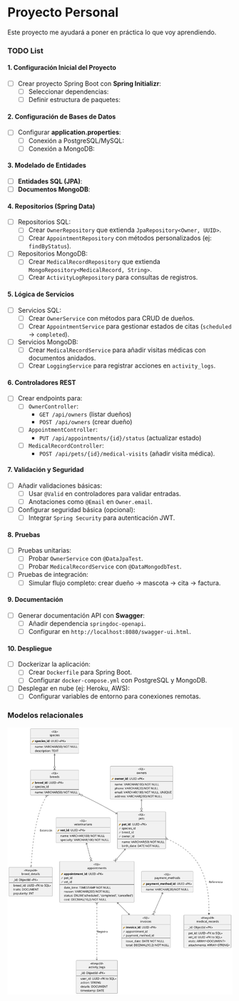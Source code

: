 # Proyecto Personal

Este proyecto me ayudará a poner en práctica lo que voy aprendiendo.

### TODO List

#### **1. Configuración Inicial del Proyecto**

- [ ] Crear proyecto Spring Boot con **Spring Initializr**:
  - [ ] Seleccionar dependencias:
  - [ ] Definir estructura de paquetes:

#### **2. Configuración de Bases de Datos**

- [ ] Configurar **application.properties**:
  - [ ] Conexión a PostgreSQL/MySQL:
  - [ ] Conexión a MongoDB:

#### **3. Modelado de Entidades**

- [ ] **Entidades SQL (JPA)**:
- [ ] **Documentos MongoDB**:

#### **4. Repositorios (Spring Data)**

- [ ] Repositorios SQL:
  - [ ] Crear `OwnerRepository` que extienda `JpaRepository<Owner, UUID>`.
  - [ ] Crear `AppointmentRepository` con métodos personalizados (ej: `findByStatus`).
- [ ] Repositorios MongoDB:
  - [ ] Crear `MedicalRecordRepository` que extienda `MongoRepository<MedicalRecord, String>`.
  - [ ] Crear `ActivityLogRepository` para consultas de registros.

#### **5. Lógica de Servicios**

- [ ] Servicios SQL:
  - [ ] Crear `OwnerService` con métodos para CRUD de dueños.
  - [ ] Crear `AppointmentService` para gestionar estados de citas (`scheduled` → `completed`).
- [ ] Servicios MongoDB:
  - [ ] Crear `MedicalRecordService` para añadir visitas médicas con documentos anidados.
  - [ ] Crear `LoggingService` para registrar acciones en `activity_logs`.

#### **6. Controladores REST**

- [ ] Crear endpoints para:
  - [ ] `OwnerController`:
    - `GET /api/owners` (listar dueños)
    - `POST /api/owners` (crear dueño)
  - [ ] `AppointmentController`:
    - `PUT /api/appointments/{id}/status` (actualizar estado)
  - [ ] `MedicalRecordController`:
    - `POST /api/pets/{id}/medical-visits` (añadir visita médica).

#### **7. Validación y Seguridad**

- [ ] Añadir validaciones básicas:
  - [ ] Usar `@Valid` en controladores para validar entradas.
  - [ ] Anotaciones como `@Email` en `Owner.email`.
- [ ] Configurar seguridad básica (opcional):
  - [ ] Integrar `Spring Security` para autenticación JWT.

#### **8. Pruebas**

- [ ] Pruebas unitarias:
  - [ ] Probar `OwnerService` con `@DataJpaTest`.
  - [ ] Probar `MedicalRecordService` con `@DataMongodbTest`.
- [ ] Pruebas de integración:
  - [ ] Simular flujo completo: crear dueño → mascota → cita → factura.

#### **9. Documentación**

- [ ] Generar documentación API con **Swagger**:
  - [ ] Añadir dependencia `springdoc-openapi`.
  - [ ] Configurar en `http://localhost:8080/swagger-ui.html`.

#### **10. Despliegue**

- [ ] Dockerizar la aplicación:
  - [ ] Crear `Dockerfile` para Spring Boot.
  - [ ] Configurar `docker-compose.yml` con PostgreSQL y MongoDB.
- [ ] Desplegar en nube (ej: Heroku, AWS):
  - [ ] Configurar variables de entorno para conexiones remotas.

### Modelos relacionales

![Core Entities](relational_model/core_entities.png "Core Entities")
